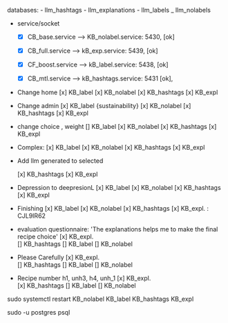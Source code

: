 databases:
    - llm_hashtags
    - llm_explanations
    - llm_labels
    _ llm_nolabels

- service/socket
    - [x] CB_base.service --> KB_nolabel.service: 5430, [ok]        
    - [x] CB_full.service --> kB_exp.service: 5439, [ok]
    - [x] CF_boost.service --> kB_label.service: 5438, [ok]
    - [x] CB_mtl.service --> kB_hashtags.service: 5431 [ok], 


- Change home 
	[x] KB_label
	[x] KB_nolabel
	[x] KB_hashtags
	[x] KB_expl
	

- Change admin
	[x] KB_label {sustainability} 
	[x] KB_nolabel
	[x] KB_hashtags
	[x] KB_expl

- change choice , weight
	[] KB_label 
	[x] KB_nolabel
	[x] KB_hashtags
	[x] KB_expl


- Complex:
	[x] KB_label 
	[x] KB_nolabel
	[x] KB_hashtags
	[x] KB_expl

- Add llm generated to selected

	[x] KB_hashtags
	[x] KB_expl

- Depression to deepresionL
	[x] KB_label 
	[x] KB_nolabel
	[x] KB_hashtags
	[x] KB_expl

- Finishing
	[x] KB_label 
	[x] KB_nolabel
	[x] KB_hashtags
	[x] KB_expl.        : CJL9IR62


- evaluation questionnaire: 'The explanations helps me to make the final recipe choice'
	[x] KB_expl.       
	[] KB_hashtags
	[] KB_label 
	[] KB_nolabel

- Please Carefully
	[x] KB_expl.       
	[] KB_hashtags
	[] KB_label 
	[] KB_nolabel

- Recipe number h1, unh3, h4, unh_1
	[x] KB_expl.        
	[x] KB_hashtags
	[] KB_label 
	[] KB_nolabel


	

 sudo systemctl restart KB_nolabel KB_label KB_hashtags KB_expl

sudo -u postgres psql